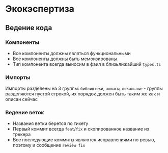 # Экокэспертиза

## Ведение кода

### Компоненты

-   Все компоненты должны являться функциональными
-   Все компоненты должны быть мемоизированы
-   Тип компонента всегда выносим в фаил в близьлижайший `types.ts`

### Импорты

Импорты разделены на 3 группы: `библиотеки`, `алиасы`, `локальные` - группы разделяются пустой строкой, их порядок должен быть таким же как и описан сейчас

### Ведение веток

-   Названия ветки берется по тикету
-   Первый коммит всегда `feat`/`fix` и скопированное название из трекера
-   Все последующие коммиты являются исправлениями по ревью, поэтому и сообщение `review fix`
